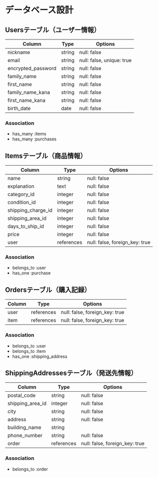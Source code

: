 # データベース設計

## Usersテーブル（ユーザー情報）

| Column             | Type   | Options                   |
|--------------------|--------|---------------------------|
| nickname           | string | null: false               |
| email              | string | null: false, unique: true |
| encrypted_password | string | null: false               |
| family_name        | string | null: false               |
| first_name         | string | null: false               |
| family_name_kana   | string | null: false               |
| first_name_kana    | string | null: false               |
| birth_date         | date   | null: false               |

### Association
- has_many :items
- has_many :purchases

## Itemsテーブル（商品情報）

| Column              | Type       | Options                        |
|---------------------|------------|--------------------------------|
| name                | string     | null: false                    |
| explanation         | text       | null: false                    |
| category_id         | integer    | null: false                    |
| condition_id        | integer    | null: false                    |
| shipping_charge_id  | integer    | null: false                    |
| shipping_area_id    | integer    | null: false                    |
| days_to_ship_id     | integer    | null: false                    |
| price               | integer    | null: false                    |
| user                | references | null: false, foreign_key: true |

### Association
- belongs_to :user
- has_one :purchase

## Ordersテーブル（購入記録）

| Column | Type       | Options                        |
|--------|------------|--------------------------------|
| user   | references | null: false, foreign_key: true |
| item   | references | null: false, foreign_key: true |

### Association
- belongs_to :user
- belongs_to :item
- has_one :shipping_address

## ShippingAddressesテーブル（発送先情報）

| Column         | Type       | Options                        |
|----------------|------------|--------------------------------|
| postal_code    | string     | null: false                    |
|shipping_area_id| integer    | null: false                    |
| city           | string     | null: false                    |
| address        | string     | null: false                    |
| building_name  | string     |                                |
| phone_number   | string     | null: false                    |
| order       | references | null: false, foreign_key: true |

### Association
- belongs_to :order
